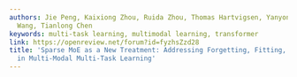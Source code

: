 ```yaml
---
authors: Jie Peng, Kaixiong Zhou, Ruida Zhou, Thomas Hartvigsen, Yanyong Zhang, Zhangyang
  Wang, Tianlong Chen
keywords: multi-task learning, multimodal learning, transformer
link: https://openreview.net/forum?id=fyzhsZzd28
title: 'Sparse MoE as a New Treatment: Addressing Forgetting, Fitting, Learning Issues
  in Multi-Modal Multi-Task Learning'
---
```

